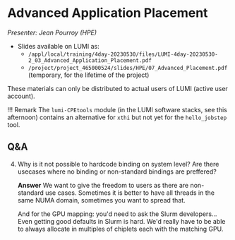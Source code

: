 # Advanced Application Placement

*Presenter: Jean Pourroy (HPE)*


-   Slides available on LUMI as:
    -   `/appl/local/training/4day-20230530/files/LUMI-4day-20230530-2_03_Advanced_Application_Placement.pdf`
    -   `/project/project_465000524/slides/HPE/07_Advanced_Placement.pdf` (temporary, for the lifetime of the project)

These materials can only be distributed to actual users of LUMI (active user account).

!!! Remark
    The `lumi-CPEtools` module (in the LUMI software stacks, see this afternoon) contains an alternative for `xthi` but not yet for the `hello_jobstep` tool.
    

## Q&A

4. Why is it not possible to hardcode binding on system level? Are there usecases where no binding or non-standard bindings are preffered?

    **Answer** We want to give the freedom to users as there are non-standard use cases. Sometimes it is better to have all threads in the same NUMA domain, sometimes you want to spread that.
    
    And for the GPU mapping: you'd need to ask the Slurm developers... Even getting good defaults in Slurm is hard. We'd really have to be able to always allocate in multiples of chiplets each with the matching GPU.